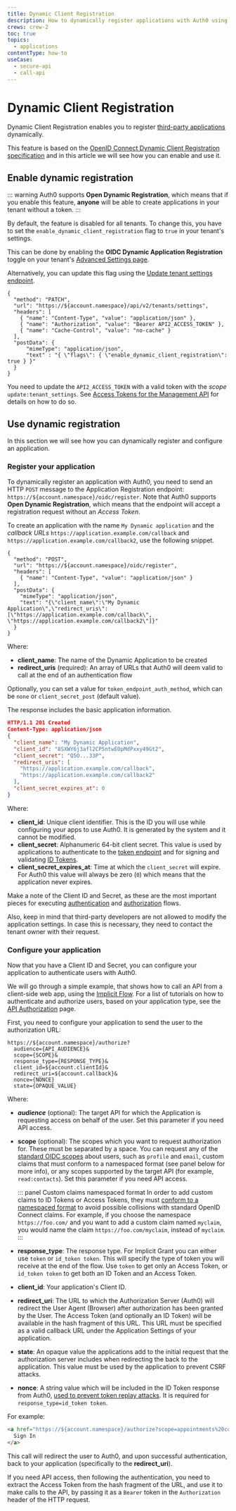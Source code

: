 ```yaml
---
title: Dynamic Client Registration
description: How to dynamically register applications with Auth0 using the Management API
crews: crew-2
toc: true
topics:
  - applications
contentType: how-to
useCase:
  - secure-api
  - call-api
---
```


# Dynamic Client Registration

Dynamic Client Registration enables you to register [third-party applications](/applications/guides/enable-third-party-apps) dynamically.

This feature is based on the [OpenID Connect Dynamic Client Registration specification](https://openid.net/specs/openid-connect-registration-1_0.html) and in this article we will see how you can enable and use it.

## Enable dynamic registration

::: warning
Auth0 supports **Open Dynamic Registration**, which means that if you enable this feature, **anyone** will be able to create applications in your tenant without a token.
:::

By default, the feature is disabled for all tenants. To change this, you have to set the `enable_dynamic_client_registration` flag to `true` in your tenant's settings.

This can be done by enabling the **OIDC Dynamic Application Registration** toggle on your tenant's [Advanced Settings page](${manage_url}/#/tenant/advanced).

Alternatively, you can update this flag using the [Update tenant settings endpoint](/api/management/v2#!/Tenants/patch_settings).

```har
{
  "method": "PATCH",
  "url": "https://${account.namespace}/api/v2/tenants/settings",
  "headers": [
    { "name": "Content-Type", "value": "application/json" },
    { "name": "Authorization", "value": "Bearer API2_ACCESS_TOKEN" },
    { "name": "Cache-Control", "value": "no-cache" }
  ],
  "postData": {
      "mimeType": "application/json",
      "text" : "{ \"flags\": { \"enable_dynamic_client_registration\": true } }"
  }
}
```

You need to update the `API2_ACCESS_TOKEN` with a valid token with the <dfn data-key="scope">scope</dfn> `update:tenant_settings`. See [Access Tokens for the Management API](/api/management/v2/tokens) for details on how to do so.

## Use dynamic registration

In this section we will see how you can dynamically register and configure an application.

### Register your application

To dynamically register an application with Auth0, you need to send an HTTP `POST` message to the Application Registration endpoint: `https://${account.namespace}/oidc/register`. Note that Auth0 supports **Open Dynamic Registration**, which means that the endpoint will accept a registration request without an <dfn data-key="access-token">Access Token</dfn>.

To create an application with the name `My Dynamic application` and the <dfn data-key="callback">callback URLs</dfn> `https://application.example.com/callback` and `https://application.example.com/callback2`, use the following snippet.

```har
{
  "method": "POST",
  "url": "https://${account.namespace}/oidc/register",
  "headers": [
    { "name": "Content-Type", "value": "application/json" }
  ],
  "postData": {
    "mimeType": "application/json",
    "text": "{\"client_name\":\"My Dynamic Application\",\"redirect_uris\": [\"https://application.example.com/callback\", \"https://application.example.com/callback2\"]}"
  }
}
```

Where:
- **client_name**: The name of the Dynamic Application to be created
- **redirect_uris** (required): An array of URLs that Auth0 will deem valid to call at the end of an authentication flow

Optionally, you can set a value for `token_endpoint_auth_method`, which can be `none` or `client_secret_post` (default value).

The response includes the basic application information.

```json
HTTP/1.1 201 Created
Content-Type: application/json
{
  "client_name": "My Dynamic Application",
  "client_id": "8SXWY6j3afl2CP5ntwEOpMdPxxy49Gt2",
  "client_secret": "Q5O...33P",
  "redirect_uris": [
    "https://application.example.com/callback",
    "https://application.example.com/callback2"
  ],
  "client_secret_expires_at": 0
}
```

Where:
- **client_id**: Unique client identifier. This is the ID you will use while configuring your apps to use Auth0. It is generated by the system and it cannot be modified.
- **client_secret**: Alphanumeric 64-bit client secret. This value is used by applications to authenticate to the [token endpoint](/api/authentication#get-token) and for signing and validating [ID Tokens](/tokens/concepts/id-tokens).
- **client_secret_expires_at**: Time at which the `client_secret` will expire. For Auth0 this value will always be zero (`0`) which means that the application never expires.

Make a note of the Client ID and Secret, as these are the most important pieces for executing [authentication](/application-auth) and [authorization](/api-auth) flows.

Also, keep in mind that third-party developers are not allowed to modify the application settings. In case this is necessary, they need to contact the tenant owner with their request.

### Configure your application

Now that you have a Client ID and Secret, you can configure your application to authenticate users with Auth0.

We will go through a simple example, that shows how to call an API from a client-side web app, using the [Implicit Flow](/flows/guides/implicit/call-api-implicit). For a list of tutorials on how to authenticate and authorize users, based on your application type, see the [API Authorization](/api-auth) page.

First, you need to configure your application to send the user to the authorization URL:

```text
https://${account.namespace}/authorize?
  audience={API_AUDIENCE}&
  scope={SCOPE}&
  response_type={RESPONSE_TYPE}&
  client_id=${account.clientId}&
  redirect_uri=${account.callback}&
  nonce={NONCE}
  state={OPAQUE_VALUE}
```

Where:
- <dfn data-key="audience">**audience**</dfn> (optional): The target API for which the Application is requesting access on behalf of the user. Set this parameter if you need API access.
- **scope** (optional): The scopes which you want to request authorization for. These must be separated by a space. You can request any of the [standard OIDC scopes](https://openid.net/specs/openid-connect-core-1_0.html#StandardClaims) about users, such as `profile` and `email`, custom claims that must conform to a namespaced format (see panel below for more info), or any scopes supported by the target API (for example, `read:contacts`). Set this parameter if you need API access.

  ::: panel Custom claims namespaced format
  In order to add custom claims to ID Tokens or Access Tokens, they must [conform to a namespaced format](/api-auth/tutorials/adoption/scope-custom-claims) to avoid possible collisions with standard OpenID Connect claims. For example, if you choose the namespace `https://foo.com/` and you want to add a custom claim named `myclaim`, you would name the claim `https://foo.com/myclaim`, instead of `myclaim`.
  :::

- **response_type**: The response type. For Implicit Grant you can either use `token` or `id_token token`. This will specify the type of token you will receive at the end of the flow. Use `token` to get only an Access Token, or `id_token token` to get both an ID Token and an Access Token.
- **client_id**: Your application's Client ID.
- **redirect_uri**: The URL to which the Authorization Server (Auth0) will redirect the User Agent (Browser) after authorization has been granted by the User. The Access Token (and optionally an ID Token) will be available in the hash fragment of this URL. This URL must be specified as a valid callback URL under the Application Settings of your application.
- **state**: An opaque value the applications add to the initial request that the authorization server includes when redirecting the back to the application. This value must be used by the application to prevent CSRF attacks.
- **nonce**: A string value which will be included in the ID Token response from Auth0, [used to prevent token replay attacks](/api-auth/tutorials/nonce). It is required for `response_type=id_token token`.

For example:

```html
<a href="https://${account.namespace}/authorize?scope=appointments%20contacts&audience=appointments:api&response_type=id_token%20token&client_id=${account.clientId}&redirect_uri=${account.callback}">
  Sign In
</a>
```

This call will redirect the user to Auth0, and upon successful authentication, back to your application (specifically to the **redirect_uri**).

If you need API access, then following the authentication, you need to extract the Access Token from the hash fragment of the URL, and use it to make calls to the API, by passing it as a `Bearer` token in the `Authorization` header of the HTTP request.
